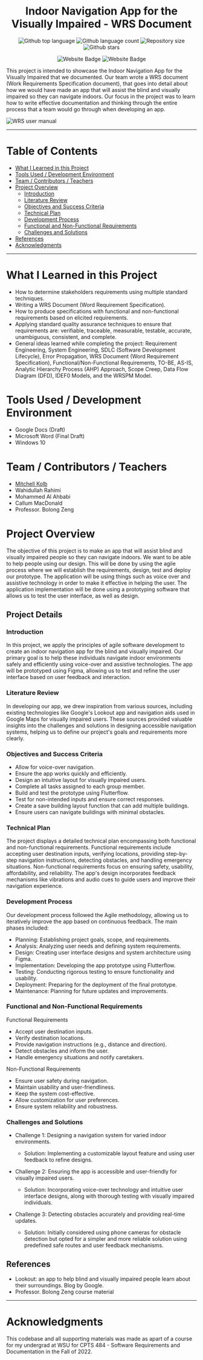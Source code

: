 


<h1 align="center">Indoor Navigation App for the Visually Impaired - WRS Document</h1>

<p align="center">
  <img alt="Github top language" src="https://img.shields.io/github/languages/top/mitchellkolb/navigation-app-WRS-report?color=4285F4">

  <img alt="Github language count" src="https://img.shields.io/github/languages/count/mitchellkolb/navigation-app-WRS-report?color=4285F4">

  <img alt="Repository size" src="https://img.shields.io/github/repo-size/mitchellkolb/navigation-app-WRS-report?color=4285F4">

  <img alt="Github stars" src="https://img.shields.io/github/stars/mitchellkolb/navigation-app-WRS-report?color=4285F4" />
</p>

<p align="center">
<img
    src="https://img.shields.io/badge/Google Docs-4285F4?style=for-the-badge&logo=Google Docs&logoColor=white"
    alt="Website Badge" />
<img
    src="https://img.shields.io/badge/Microsoft Word-2B579A?style=for-the-badge&logo=MicrosoftWord&logoColor=white"
    alt="Website Badge" />
</p>

This project is intended to showcase the Indoor Navigation App for the Visually Impaired that we documented. Our team wrote a WRS document (Work Requirements Specification document), that goes into detail about how we would have made an app that will assist the blind and visually impaired so they can navigate indoors. Our focus in the project was to learn how to write effective documentation and thinking through the entire process that a team would go through when developing an app.

![WRS user manual](resources/APP-Manual.png)



---

# Table of Contents
- [What I Learned in this Project](#what-i-learned-in-this-project)
- [Tools Used / Development Environment](#tools-used--development-environment)
- [Team / Contributors / Teachers](#team--contributors--teachers)
- [Project Overview](#project-overview)
  - [Introduction](#introduction)
  - [Literature Review](#literature-review)
  - [Objectives and Success Criteria](#objectives-and-success-criteria)
  - [Technical Plan](#technical-plan)
  - [Development Process](#development-process)
  - [Functional and Non-Functional Requirements](#functional-and-non-functional-requirements)
  - [Challenges and Solutions](#challenges-and-solutions)
- [References](#references)
- [Acknowledgments](#acknowledgments)

---

# What I Learned in this Project
- How to determine stakeholders requirements using multiple standard techniques.
- Writing a WRS Document (Word Requirement Specification).
- How to produce specifications with functional and non-functional requirements based on elicited requirements.
- Applying standard quality assurance techniques to ensure that requirements are: verifiable, traceable, measurable, testable, accurate, unambiguous, consistent, and complete.
- General ideas learned while completing the project: Requirement Engineering, System Engineering, SDLC (Software Development Lifecycle), Error Propagation, WRS Document (Word Requirement Specification), Functional/Non-Functional Requirements, TO-BE, AS-IS, Analytic Hierarchy Process (AHP) Approach, Scope Creep, Data Flow Diagram (DFD), IDEF0 Models, and the WRSPM Model.

# Tools Used / Development Environment
- Google Docs (Draft)
- Microsoft Word (Final Draft)
- Windows 10

# Team / Contributors / Teachers
- [Mitchell Kolb](https://github.com/mitchellkolb)
- Wahidullah Rahimi 
- Mohammed Al Ahbabi 
- Callum MacDonald
- Professor. Bolong Zeng

# Project Overview
The objective of this project is to make an app that will assist blind and visually impaired people so they can navigate indoors. We want to be able to help people using our design. This will be done by using the agile process where we will establish the requirements, design, test and deploy our prototype. The application will be using things such as voice over and assistive technology in order to make it effective in helping the user. The application implementation will be done using a prototyping software that allows us to test the user interface, as well as design.



## Project Details

### Introduction
In this project, we apply the principles of agile software development to create an indoor navigation app for the blind and visually impaired. Our primary goal is to help these individuals navigate indoor environments safely and efficiently using voice-over and assistive technologies. The app will be prototyped using Figma, allowing us to test and refine the user interface based on user feedback and interaction.

### Literature Review
In developing our app, we drew inspiration from various sources, including existing technologies like Google's Lookout app and navigation aids used in Google Maps for visually impaired users. These sources provided valuable insights into the challenges and solutions in designing accessible navigation systems, helping us to define our project's goals and requirements more clearly.

### Objectives and Success Criteria

- Allow for voice-over navigation.
- Ensure the app works quickly and efficiently.
- Design an intuitive layout for visually impaired users.
- Complete all tasks assigned to each group member.
- Build and test the prototype using Flutterflow.
- Test for non-intended inputs and ensure correct responses.
- Create a save building layout function that can add multiple buildings.
- Ensure users can navigate buildings with minimal obstacles.

### Technical Plan
The project displays a detailed technical plan encompassing both functional and non-functional requirements. Functional requirements include accepting user destination inputs, verifying locations, providing step-by-step navigation instructions, detecting obstacles, and handling emergency situations. Non-functional requirements focus on ensuring safety, usability, affordability, and reliability. The app's design incorporates feedback mechanisms like vibrations and audio cues to guide users and improve their navigation experience.

### Development Process

Our development process followed the Agile methodology, allowing us to iteratively improve the app based on continuous feedback. The main phases included:

- Planning: Establishing project goals, scope, and requirements.
- Analysis: Analyzing user needs and defining system requirements.
- Design: Creating user interface designs and system architecture using Figma.
- Implementation: Developing the app prototype using Flutterflow.
- Testing: Conducting rigorous testing to ensure functionality and usability.
- Deployment: Preparing for the deployment of the final prototype.
- Maintenance: Planning for future updates and improvements.

### Functional and Non-Functional Requirements
Functional Requirements

- Accept user destination inputs.
- Verify destination locations.
- Provide navigation instructions (e.g., distance and direction).
- Detect obstacles and inform the user.
- Handle emergency situations and notify caretakers.

Non-Functional Requirements

- Ensure user safety during navigation.
- Maintain usability and user-friendliness.
- Keep the system cost-effective.
- Allow customization for user preferences.
- Ensure system reliability and robustness.

### Challenges and Solutions

- Challenge 1: Designing a navigation system for varied indoor environments.
    - Solution: Implementing a customizable layout feature and using user feedback to refine designs.

- Challenge 2: Ensuring the app is accessible and user-friendly for visually impaired users.
    - Solution: Incorporating voice-over technology and intuitive user interface designs, along with thorough testing with visually impaired individuals.

- Challenge 3: Detecting obstacles accurately and providing real-time updates.
    - Solution: Initially considered using phone cameras for obstacle detection but opted for a simpler and more reliable solution using predefined safe routes and user feedback mechanisms.

## References
- Lookout: an app to help blind and visually impaired people learn about their surroundings. Blog by Google.
- Professor. Bolong Zeng course material


--- 
# Acknowledgments
This codebase and all supporting materials was made as apart of a course for my undergrad at WSU for CPTS 484 - Software Requirements and Documentation in the Fall of 2022. 